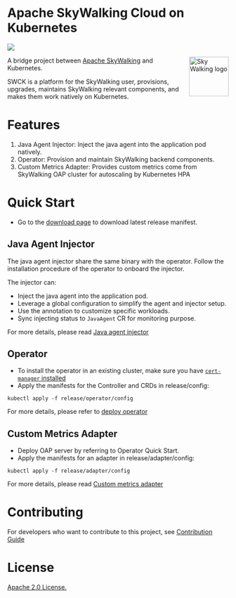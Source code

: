 Apache SkyWalking Cloud on Kubernetes
============

![](https://github.com/apache/skywalking-swck/workflows/Build/badge.svg?branch=master)

<img src="http://skywalking.apache.org/assets/logo.svg" alt="Sky Walking logo" height="90px" align="right" />

A bridge project between [Apache SkyWalking](https://github.com/apache/skywalking) and Kubernetes.

SWCK is a platform for the SkyWalking user, provisions, upgrades, maintains SkyWalking relevant components, and makes them work natively on Kubernetes. 

# Features

 1. Java Agent Injector: Inject the java agent into the application pod natively.
 1. Operator: Provision and maintain SkyWalking backend components.
 1. Custom Metrics Adapter: Provides custom metrics come from SkyWalking OAP cluster for autoscaling by Kubernetes HPA

# Quick Start

 * Go to the [download page](https://skywalking.apache.org/downloads/#SkyWalkingCloudonKubernetes) to download latest release manifest. 

## Java Agent Injector

The java agent injector share the same binary with the operator. Follow the installation procedure of the operator
to onboard the injector.

The injector can:

* Inject the java agent into the application pod.
* Leverage a global configuration to simplify the agent and injector setup.
* Use the annotation to customize specific workloads.
* Sync injecting status to `JavaAgent` CR for monitoring purpose.

For more details, please read [Java agent injector](docs/java-agent-injector.md)

## Operator

 * To install the operator in an existing cluster, make sure you have [`cert-manager` installed](https://cert-manager.io/docs/installation/)
 * Apply the manifests for the Controller and CRDs in release/config:
 
 ```
 kubectl apply -f release/operator/config
 ```

For more details, please refer to [deploy operator](docs/operator.md)

## Custom Metrics Adapter
  
 * Deploy OAP server by referring to Operator Quick Start.
 * Apply the manifests for an adapter in release/adapter/config:
 
 ```
 kubectl apply -f release/adapter/config
 ```

For more details, please read [Custom metrics adapter](docs/custom-metrics-adapter.md)

# Contributing
For developers who want to contribute to this project, see [Contribution Guide](CONTRIBUTING.md)

# License
[Apache 2.0 License.](/LICENSE)
